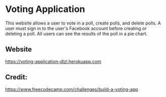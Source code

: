 # Voting Application

This website allows a user to vote in a poll, create polls, and delete polls. A user must sign in to the user's Facebook account before creating or deleting a poll. All users can see the results of the poll in a pie chart.

## Website

https://voting-application-dlzl.herokuapp.com
    
## Credit: 

https://www.freecodecamp.com/challenges/build-a-voting-app
